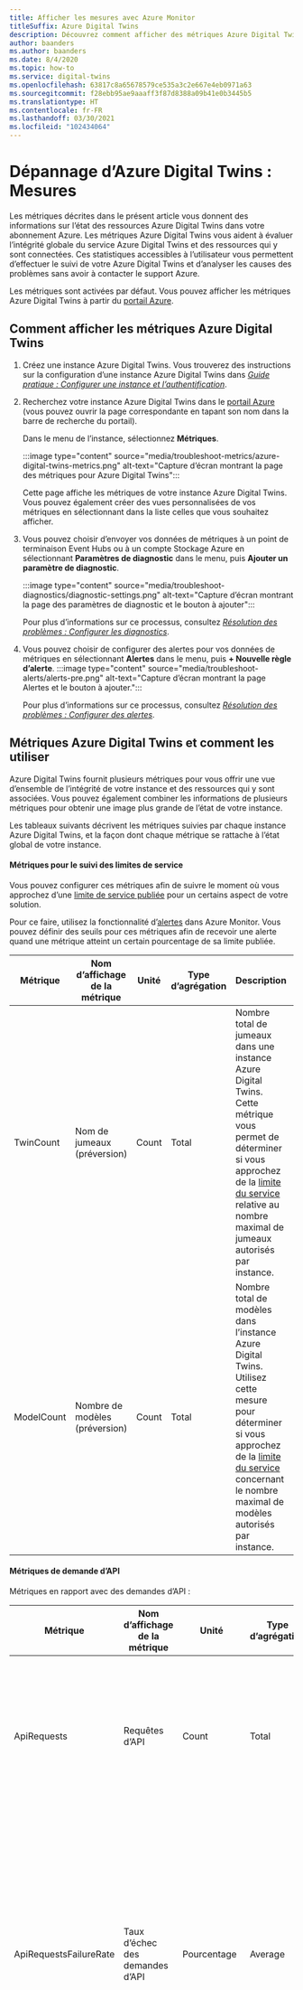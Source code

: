 ```yaml
---
title: Afficher les mesures avec Azure Monitor
titleSuffix: Azure Digital Twins
description: Découvrez comment afficher des métriques Azure Digital Twins dans Azure Monitor.
author: baanders
ms.author: baanders
ms.date: 8/4/2020
ms.topic: how-to
ms.service: digital-twins
ms.openlocfilehash: 63817c8a65678579ce535a3c2e667e4eb0971a63
ms.sourcegitcommit: f28ebb95ae9aaaff3f87d8388a09b41e0b3445b5
ms.translationtype: HT
ms.contentlocale: fr-FR
ms.lasthandoff: 03/30/2021
ms.locfileid: "102434064"
---
```

# <a name="troubleshooting-azure-digital-twins-metrics"></a>Dépannage d’Azure Digital Twins : Mesures

Les métriques décrites dans le présent article vous donnent des informations sur l’état des ressources Azure Digital Twins dans votre abonnement Azure. Les métriques Azure Digital Twins vous aident à évaluer l’intégrité globale du service Azure Digital Twins et des ressources qui y sont connectées. Ces statistiques accessibles à l’utilisateur vous permettent d’effectuer le suivi de votre Azure Digital Twins et d’analyser les causes des problèmes sans avoir à contacter le support Azure.

Les métriques sont activées par défaut. Vous pouvez afficher les métriques Azure Digital Twins à partir du [portail Azure](https://portal.azure.com).

## <a name="how-to-view-azure-digital-twins-metrics"></a>Comment afficher les métriques Azure Digital Twins

1. Créez une instance Azure Digital Twins. Vous trouverez des instructions sur la configuration d’une instance Azure Digital Twins dans [*Guide pratique : Configurer une instance et l’authentification*](how-to-set-up-instance-portal.md).

2. Recherchez votre instance Azure Digital Twins dans le [portail Azure](https://portal.azure.com) (vous pouvez ouvrir la page correspondante en tapant son nom dans la barre de recherche du portail). 

    Dans le menu de l’instance, sélectionnez **Métriques**.
   
    :::image type="content" source="media/troubleshoot-metrics/azure-digital-twins-metrics.png" alt-text="Capture d’écran montrant la page des métriques pour Azure Digital Twins":::

    Cette page affiche les métriques de votre instance Azure Digital Twins. Vous pouvez également créer des vues personnalisées de vos métriques en sélectionnant dans la liste celles que vous souhaitez afficher.
    
3. Vous pouvez choisir d’envoyer vos données de métriques à un point de terminaison Event Hubs ou à un compte Stockage Azure en sélectionnant **Paramètres de diagnostic** dans le menu, puis **Ajouter un paramètre de diagnostic**.

    :::image type="content" source="media/troubleshoot-diagnostics/diagnostic-settings.png" alt-text="Capture d’écran montrant la page des paramètres de diagnostic et le bouton à ajouter":::

    Pour plus d’informations sur ce processus, consultez [*Résolution des problèmes : Configurer les diagnostics*](troubleshoot-diagnostics.md).

4. Vous pouvez choisir de configurer des alertes pour vos données de métriques en sélectionnant **Alertes** dans le menu, puis **+ Nouvelle règle d’alerte**.
    :::image type="content" source="media/troubleshoot-alerts/alerts-pre.png" alt-text="Capture d’écran montrant la page Alertes et le bouton à ajouter.":::

    Pour plus d’informations sur ce processus, consultez [*Résolution des problèmes : Configurer des alertes*](troubleshoot-alerts.md).

## <a name="azure-digital-twins-metrics-and-how-to-use-them"></a>Métriques Azure Digital Twins et comment les utiliser

Azure Digital Twins fournit plusieurs métriques pour vous offrir une vue d’ensemble de l’intégrité de votre instance et des ressources qui y sont associées. Vous pouvez également combiner les informations de plusieurs métriques pour obtenir une image plus grande de l’état de votre instance. 

Les tableaux suivants décrivent les métriques suivies par chaque instance Azure Digital Twins, et la façon dont chaque métrique se rattache à l’état global de votre instance.

#### <a name="metrics-for-tracking-service-limits"></a>Métriques pour le suivi des limites de service

Vous pouvez configurer ces métriques afin de suivre le moment où vous approchez d’une [limite de service publiée](reference-service-limits.md#functional-limits) pour un certains aspect de votre solution. 

Pour ce faire, utilisez la fonctionnalité d’[alertes](troubleshoot-alerts.md) dans Azure Monitor. Vous pouvez définir des seuils pour ces métriques afin de recevoir une alerte quand une métrique atteint un certain pourcentage de sa limite publiée.

| Métrique | Nom d’affichage de la métrique | Unité | Type d’agrégation| Description | Dimensions |
| --- | --- | --- | --- | --- | --- |
| TwinCount | Nom de jumeaux (préversion) | Count | Total | Nombre total de jumeaux dans une instance Azure Digital Twins. Cette métrique vous permet de déterminer si vous approchez de la [limite du service](reference-service-limits.md#functional-limits) relative au nombre maximal de jumeaux autorisés par instance. |  Aucun |
| ModelCount | Nombre de modèles (préversion) | Count | Total | Nombre total de modèles dans l’instance Azure Digital Twins. Utilisez cette mesure pour déterminer si vous approchez de la [limite du service](reference-service-limits.md#functional-limits) concernant le nombre maximal de modèles autorisés par instance. | Aucun |

#### <a name="api-request-metrics"></a>Métriques de demande d’API

Métriques en rapport avec des demandes d’API :

| Métrique | Nom d’affichage de la métrique | Unité | Type d’agrégation| Description | Dimensions |
| --- | --- | --- | --- | --- | --- |
| ApiRequests | Requêtes d’API | Count | Total | Nombre de demandes d’API effectuées pour des opérations de lecture, d’écriture, de suppression et de requête de Digital Twins. |  Authentification, <br>Opération, <br>Protocole, <br>Code d’état, <br>Classe de code d’état, <br>Texte d’état |
| ApiRequestsFailureRate | Taux d’échec des demandes d’API | Pourcentage | Average | Pourcentage de demandes d’API que le service reçoit pour votre instance, qui génèrent un code de réponse d’erreur interne (500) pour une opération de lecture, d’écriture, de suppression ou de requête de Digital Twins. | Authentification, <br>Opération, <br>Protocole, <br>Code d’état, <br>Classe de code d’état, <br>Texte d’état
| ApiRequestsLatency | Latence des demandes d’API | Millisecondes | Average | Temps de réponse aux demandes d’API. Il s’agit du temps qui s’écoule entre le moment où Azure Digital Twins reçoit la demande et le moment où le service envoie un résultat de réussite ou d’échec d’une opération de lecture, d’écriture, de suppression ou de requête de Digital Twins. | Authentification, <br>Opération, <br>Protocol |

#### <a name="billing-metrics"></a>Métriques de facturation

Métriques en rapport avec la facturation :

| Métrique | Nom d’affichage de la métrique | Unité | Type d’agrégation| Description | Dimensions |
| --- | --- | --- | --- | --- | --- |
| BillingApiOperations | Opérations de l’API de facturation | Count | Total | Métrique de facturation pour le nombre total des demandes d’API adressées au service Azure Digital Twins. | Meter ID |
| BillingMessagesProcessed | Messages de facturation traités | Count | Total | Métrique de facturation pour le nombre de messages envoyés à partir d’Azure Digital Twins vers des points de terminaison externes.<br><br>Pour être considérée comme un message unique à des fins de facturation, une charge utile ne doit pas dépasser 1 Ko. Les charges utiles supérieures à cette taille sont comptabilisées en tant que messages supplémentaires par incréments de 1 Ko (par conséquent, un message d’une taille comprise entre 1 et 2 Ko sera comptabilisé comme 2 messages, d’une taille comprise entre 2 et 3 Ko comme 3 messages, et ainsi de suite).<br>Cette restriction s’applique également aux réponses. Par exemple, un appel retournant 1,5 Ko dans le corps de la réponse est facturé comme s’il s’agissait de 2 opérations. | Meter ID |
| BillingQueryUnits | Unités de requête de facturation | Count | Total | Nombre d’unités de requête, mesure calculée en interne de l’utilisation des ressources des services, consommées pour exécuter des requêtes. Une API d’assistance est également disponible pour mesurer les unités de requête : [Classe QueryChargeHelper](/dotnet/api/azure.digitaltwins.core.querychargehelper) | Meter ID |

Pour plus d’informations sur la façon dont Azure Digital Twins est facturé, consultez [*Tarification Azure Digital Twins*](https://azure.microsoft.com/pricing/details/digital-twins/).

#### <a name="ingress-metrics"></a>Métriques d’entrée

Métriques en rapport avec l’entrée de données :

| Métrique | Nom d’affichage de la métrique | Unité | Type d’agrégation| Description | Dimensions |
| --- | --- | --- | --- | --- | --- |
| IngressEvents | Événements d’entrée | Count | Total | Nombre d’événements de télémétrie entrants dans Azure Digital Twins. | Résultats |
| IngressEventsFailureRate | Taux d’échec des demandes des événement d’entrée | Pourcentage | Average | Pourcentage d’événements de télémétrie entrants pour lesquels le service retourne un code de réponse d’erreur interne (500). | Résultats |
| IngressEventsLatency | Latence des événement d’entrée | Millisecondes | Average | Heure à laquelle un événement arrive lorsqu’il est prêt à être sortie par Azure Digital Twins, auquel cas le service envoie un résultat de réussite/échec. | Résultats |

#### <a name="routing-metrics"></a>Métriques de routage

Métriques en rapport avec le routage :

| Métrique | Nom d’affichage de la métrique | Unité | Type d’agrégation| Description | Dimensions |
| --- | --- | --- | --- | --- | --- |
| MessagesRouted | Messages routés | Count | Total | Nombre de messages routés vers un service Azure de point de terminaison, tel que Event Hub, Service Bus ou Event Grid. | Type de point de terminaison, <br>Résultats |
| RoutingFailureRate | Taux d’échec du routage | Pourcentage | Average | Pourcentage d’événements qui génèrent une erreur lors de leur routage à partir d’Azure Digital Twins vers un service Azure de point de terminaison, tel que Event Hub, Service Bus ou Event Grid. | Type de point de terminaison, <br>Résultats |
| RoutingLatency | Latence du routage | Millisecondes | Average | Temps écoulé entre le routage d’un événement à partir d’Azure Digital Twins et sa publication sur le service Azure de point de terminaison, tel que Event Hub, Service Bus ou Event Grid. | Type de point de terminaison, <br>Résultats |

## <a name="dimensions"></a>Dimensions

Les dimensions permettent d’identifier plus de détails sur les métriques. Certaines des métriques de routage fournissent des informations pour chaque point de terminaison. Le tableau ci-dessous répertorie les valeurs possibles de ces dimensions.

| Dimension | Valeurs |
| --- | --- |
| Authentification | OAuth |
| Opération (pour les demandes d’API) | Microsoft.DigitalTwins/digitaltwins/delete, <br>Microsoft.DigitalTwins/digitaltwins/write, <br>Microsoft.DigitalTwins/digitaltwins/read, <br>Microsoft.DigitalTwins/eventroutes/read, <br>Microsoft.DigitalTwins/eventroutes/write, <br>Microsoft.DigitalTwins/eventroutes/delete, <br>Microsoft.DigitalTwins/models/read, <br>Microsoft.DigitalTwins/models/write, <br>Microsoft.DigitalTwins/models/delete, <br>Microsoft.DigitalTwins/query/action |
| Type de point de terminaison | Event Grid, <br>Event Hub, <br>Service Bus |
| Protocol | HTTPS |
| Résultats | Réussite, <br>Échec |
| Code d’état | 200, 404, 500, etc. |
| Classe de code d’état | 2xx, 4xx, 5xx, etc. |
| Texte d’état | Erreur de serveur interne, Introuvable, etc. |

## <a name="next-steps"></a>Étapes suivantes

Pour en savoir plus sur la gestion des métriques enregistrées pour Azure Digital Twins, consultez [*résolution des problèmes : Configurer les diagnostics*](troubleshoot-diagnostics.md).
